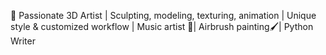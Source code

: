 🎨 Passionate 3D Artist | Sculpting, modeling, texturing, animation | Unique style & customized workflow | Music artist 🎤| Airbrush painting🖌️| Python Writer

<!---
Gsmart3d/Gsmart3d is a ✨ special ✨ repository because its `README.md` (this file) appears on your GitHub profile.
You can click the Preview link to take a look at your changes.
--->
